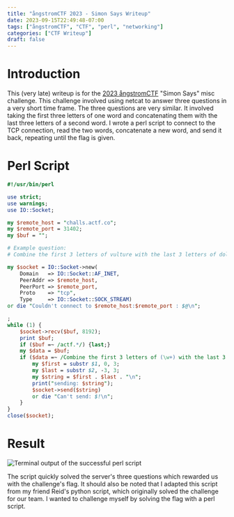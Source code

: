 ```yaml
---
title: "ångstromCTF 2023 - Simon Says Writeup"
date: 2023-09-15T22:49:48-07:00
tags: ["ångstromCTF", "CTF", "perl", "networking"]
categories: ["CTF Writeup"]
draft: false
---
```


# Introduction

This (very late) writeup is for the [2023 ångstromCTF](https://2023.angstromctf.com/) "Simon Says" misc challenge. This challenge involved using netcat to answer three questions in a very short time frame. The three questions are very similar. It involved taking the first three letters of one word and concatenating them with the last three letters of a second word. I wrote a perl script to connect to the TCP connection, read the two words, concatenate a new word, and send it back, repeating until the flag is given.

<!--more-->

# Perl Script
```perl
#!/usr/bin/perl

use strict;
use warnings;
use IO::Socket;

my $remote_host = "challs.actf.co";
my $remote_port = 31402;
my $buf = "";

# Example question:
# Combine the first 3 letters of vulture with the last 3 letters of dolphin

my $socket = IO::Socket->new(
    Domain   => IO::Socket::AF_INET,
    PeerAddr => $remote_host,
    PeerPort => $remote_port,
    Proto    => "tcp",
    Type     => IO::Socket::SOCK_STREAM)
or die "Couldn't connect to $remote_host:$remote_port : $@\n";

;
while (1) {
    $socket->recv($buf, 8192);
    print $buf;
    if ($buf =~ /actf.*/) {last;}
    my $data = $buf;
    if ($data =~ /Combine the first 3 letters of (\w+) with the last 3 letters of (\w+)/) {
        my $first = substr $1, 0, 3;
        my $last = substr $2, -3, 3;
        my $string = $first . $last . "\n";
        print("sending: $string");
        $socket->send($string)
        or die "Can't send: $!\n";
    }
}
close($socket);
```

# Result
![](/actf2023-simon-says.png "Terminal output of the successful perl script")

The script quickly solved the server's three questions which rewarded us with the challenge's flag. It should also be noted that I adapted this script from my friend Reid's python script, which originally solved the challenge for our team. I wanted to challenge myself by solving the flag with a perl script.
